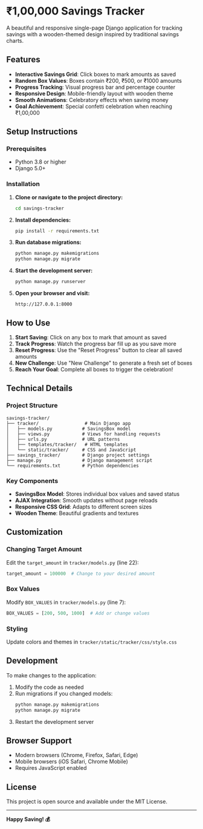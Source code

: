 # ₹1,00,000 Savings Tracker

A beautiful and responsive single-page Django application for tracking savings with a wooden-themed design inspired by traditional savings charts.

## Features

- **Interactive Savings Grid**: Click boxes to mark amounts as saved
- **Random Box Values**: Boxes contain ₹200, ₹500, or ₹1000 amounts
- **Progress Tracking**: Visual progress bar and percentage counter
- **Responsive Design**: Mobile-friendly layout with wooden theme
- **Smooth Animations**: Celebratory effects when saving money
- **Goal Achievement**: Special confetti celebration when reaching ₹1,00,000

## Setup Instructions

### Prerequisites
- Python 3.8 or higher
- Django 5.0+

### Installation

1. **Clone or navigate to the project directory:**
   ```bash
   cd savings-tracker
   ```

2. **Install dependencies:**
   ```bash
   pip install -r requirements.txt
   ```

3. **Run database migrations:**
   ```bash
   python manage.py makemigrations
   python manage.py migrate
   ```

4. **Start the development server:**
   ```bash
   python manage.py runserver
   ```

5. **Open your browser and visit:**
   ```
   http://127.0.0.1:8000
   ```

## How to Use

1. **Start Saving**: Click on any box to mark that amount as saved
2. **Track Progress**: Watch the progress bar fill up as you save more
3. **Reset Progress**: Use the "Reset Progress" button to clear all saved amounts
4. **New Challenge**: Use "New Challenge" to generate a fresh set of boxes
5. **Reach Your Goal**: Complete all boxes to trigger the celebration!

## Technical Details

### Project Structure
```
savings-tracker/
├── tracker/                 # Main Django app
│   ├── models.py           # SavingsBox model
│   ├── views.py            # Views for handling requests
│   ├── urls.py             # URL patterns
│   ├── templates/tracker/   # HTML templates
│   └── static/tracker/     # CSS and JavaScript
├── savings_tracker/        # Django project settings
├── manage.py               # Django management script
└── requirements.txt        # Python dependencies
```

### Key Components

- **SavingsBox Model**: Stores individual box values and saved status
- **AJAX Integration**: Smooth updates without page reloads  
- **Responsive CSS Grid**: Adapts to different screen sizes
- **Wooden Theme**: Beautiful gradients and textures

## Customization

### Changing Target Amount
Edit the `target_amount` in `tracker/models.py` (line 22):
```python
target_amount = 100000  # Change to your desired amount
```

### Box Values
Modify `BOX_VALUES` in `tracker/models.py` (line 7):
```python
BOX_VALUES = [200, 500, 1000]  # Add or change values
```

### Styling
Update colors and themes in `tracker/static/tracker/css/style.css`

## Development

To make changes to the application:

1. Modify the code as needed
2. Run migrations if you changed models:
   ```bash
   python manage.py makemigrations
   python manage.py migrate
   ```
3. Restart the development server

## Browser Support

- Modern browsers (Chrome, Firefox, Safari, Edge)
- Mobile browsers (iOS Safari, Chrome Mobile)
- Requires JavaScript enabled

## License

This project is open source and available under the MIT License.

---

**Happy Saving! 💰**